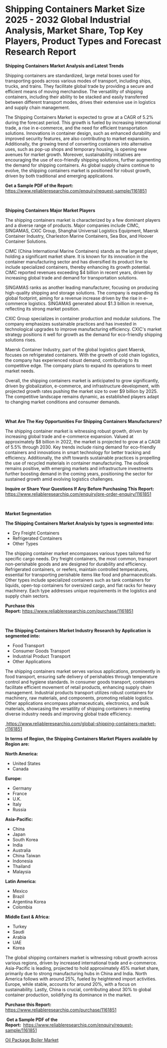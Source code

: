 <p><h1>Shipping Containers Market Size 2025 - 2032 Global Industrial Analysis, Market Share, Top Key Players, Product Types and Forecast Research Report</h1></p><p><strong>Shipping Containers Market Analysis and Latest Trends</strong></p>
<p><p>Shipping containers are standardized, large metal boxes used for transporting goods across various modes of transport, including ships, trucks, and trains. They facilitate global trade by providing a secure and efficient means of moving merchandise. The versatility of shipping containers, including their ability to be stacked and easily transferred between different transport modes, drives their extensive use in logistics and supply chain management.</p><p>The Shipping Containers Market is expected to grow at a CAGR of 5.2% during the forecast period. This growth is fueled by increasing international trade, a rise in e-commerce, and the need for efficient transportation solutions. Innovations in container design, such as enhanced durability and improved security features, are also contributing to market expansion. Additionally, the growing trend of converting containers into alternative uses, such as pop-up shops and temporary housing, is opening new avenues for market growth. Moreover, sustainability initiatives are encouraging the use of eco-friendly shipping solutions, further augmenting the demand for shipping containers. As global supply chains continue to evolve, the shipping containers market is positioned for robust growth, driven by both traditional and emerging applications.</p></p>
<p><strong>Get a Sample PDF of the Report:&nbsp;</strong> <a href="https://www.reliableresearchiq.com/enquiry/request-sample/1161851?utm_campaign=3299&utm_medium=2&utm_source=Github&utm_content=ia&utm_term=24032025&utm_id=shipping-containers">https://www.reliableresearchiq.com/enquiry/request-sample/1161851</a></p>
<p>&nbsp;</p>
<p><strong>Shipping Containers Major Market Players</strong></p>
<p><p>The shipping containers market is characterized by a few dominant players and a diverse range of products. Major companies include CIMC, SINGAMAS, CXIC Group, Shanghai Universal Logistics Equipment, Maersk Container Industry, Charleston Marine Containers, Sea Box, and Hoover Container Solutions. </p><p>CIMC (China International Marine Containers) stands as the largest player, holding a significant market share. It is known for its innovation in the container manufacturing sector and has diversified its product line to include specialized containers, thereby enhancing its growth potential. CIMC reported revenues exceeding $4 billion in recent years, driven by increasing global trade and demand for transportation solutions.</p><p>SINGAMAS ranks as another leading manufacturer, focusing on producing high-quality shipping and storage solutions. The company is expanding its global footprint, aiming for a revenue increase driven by the rise in e-commerce logistics. SINGAMAS generated about $1.3 billion in revenue, reflecting its strong market position.</p><p>CXIC Group specializes in container production and modular solutions. The company emphasizes sustainable practices and has invested in technological upgrades to improve manufacturing efficiency. CXIC's market strategy positions it well for growth as the demand for eco-friendly shipping solutions rises.</p><p>Maersk Container Industry, part of the global logistics giant Maersk, focuses on refrigerated containers. With the growth of cold chain logistics, the company has experienced robust demand, contributing to its competitive edge. The company plans to expand its operations to meet market needs.</p><p>Overall, the shipping containers market is anticipated to grow significantly, driven by globalization, e-commerce, and infrastructure development, with projected growth rates pushing the market size to over $9 billion by 2025. The competitive landscape remains dynamic, as established players adapt to changing market conditions and consumer demands.</p></p>
<p>&nbsp;</p>
<p><strong>What Are The Key Opportunities For Shipping Containers Manufacturers?</strong></p>
<p><p>The shipping container market is witnessing robust growth, driven by increasing global trade and e-commerce expansion. Valued at approximately $8 billion in 2022, the market is projected to grow at a CAGR of 5.5% through 2030. Key trends include rising demand for eco-friendly containers and innovations in smart technology for better tracking and efficiency. Additionally, the shift towards sustainable practices is propelling the use of recycled materials in container manufacturing. The outlook remains positive, with emerging markets and infrastructure investments further boosting demand in the coming years, positioning the sector for sustained growth amid evolving logistics challenges.</p></p>
<p><strong>Inquire or Share Your Questions If Any Before Purchasing This Report:</strong> <a href="https://www.reliableresearchiq.com/enquiry/pre-order-enquiry/1161851?utm_campaign=3299&utm_medium=2&utm_source=Github&utm_content=ia&utm_term=24032025&utm_id=shipping-containers">https://www.reliableresearchiq.com/enquiry/pre-order-enquiry/1161851</a></p>
<p>&nbsp;</p>
<p><strong>Market Segmentation</strong></p>
<p><strong>The Shipping Containers Market Analysis by types is segmented into:</strong></p>
<p><ul><li>Dry Freight Containers</li><li>Refrigerated Containers</li><li>Other Types</li></ul></p>
<p><p>The shipping container market encompasses various types tailored for specific cargo needs. Dry freight containers, the most common, transport non-perishable goods and are designed for durability and efficiency. Refrigerated containers, or reefers, maintain controlled temperatures, essential for transporting perishable items like food and pharmaceuticals. Other types include specialized containers such as tank containers for liquids, open-top containers for oversized cargo, and flat racks for heavy machinery. Each type addresses unique requirements in the logistics and supply chain sectors.</p></p>
<p><strong>Purchase this Report:&nbsp;</strong><a href="https://www.reliableresearchiq.com/purchase/1161851?utm_campaign=3299&utm_medium=2&utm_source=Github&utm_content=ia&utm_term=24032025&utm_id=shipping-containers">https://www.reliableresearchiq.com/purchase/1161851</a></p>
<p>&nbsp;</p>
<p><strong>The Shipping Containers Market Industry Research by Application is segmented into:</strong></p>
<p><ul><li>Food Transport</li><li>Consumer Goods Transport</li><li>Industrial Product Transport</li><li>Other Applications</li></ul></p>
<p><p>The shipping containers market serves various applications, prominently in food transport, ensuring safe delivery of perishables through temperature control and hygiene standards. In consumer goods transport, containers facilitate efficient movement of retail products, enhancing supply chain management. Industrial products transport utilizes robust containers for machinery, raw materials, and components, promoting reliable logistics. Other applications encompass pharmaceuticals, electronics, and bulk materials, showcasing the versatility of shipping containers in meeting diverse industry needs and improving global trade efficiency.</p></p>
<p><a href="https://www.reliableresearchiq.com/global-shipping-containers-market-r1161851?utm_campaign=3299&utm_medium=2&utm_source=Github&utm_content=ia&utm_term=24032025&utm_id=shipping-containers">&nbsp;https://www.reliableresearchiq.com/global-shipping-containers-market-r1161851</a></p>
<p><strong>In terms of Region, the Shipping Containers Market Players available by Region are:</strong></p>
<p>
    <p> <strong> North America: </strong>
        <ul>
            <li>United States</li>
            <li>Canada</li>
        </ul>
        </p> 
    <p> <strong> Europe: </strong>
        <ul>
            <li>Germany</li>
            <li>France</li>
            <li>U.K.</li>
            <li>Italy</li>
            <li>Russia</li>
        </ul>
        </p> 
    <p> <strong> Asia-Pacific: </strong>
        <ul>
            <li>China</li>
            <li>Japan</li>
            <li>South Korea</li>
            <li>India</li>
            <li>Australia</li>
            <li>China Taiwan</li>
            <li>Indonesia</li>
            <li>Thailand</li>
            <li>Malaysia</li>
        </ul>
        </p> 
    <p> <strong> Latin America: </strong>
        <ul>
            <li>Mexico</li>
            <li>Brazil</li>
            <li>Argentina Korea</li>
            <li>Colombia</li>
        </ul>
        </p> 
    <p> <strong> Middle East & Africa: </strong>
        <ul>
            <li>Turkey</li>
            <li>Saudi</li>
            <li>Arabia</li>
            <li>UAE</li>
            <li>Korea</li>
        </ul>
    </p>
    </p>
<p><p>The global shipping containers market is witnessing robust growth across various regions, driven by increased international trade and e-commerce. Asia-Pacific is leading, projected to hold approximately 45% market share, primarily due to strong manufacturing hubs in China and India. North America follows with around 25%, fueled by heightened import activities. Europe, while stable, accounts for around 20%, with a focus on sustainability. Lastly, China is crucial, contributing about 30% to global container production, solidifying its dominance in the market.</p></p>
<p><strong>Purchase this Report: </strong><a href="https://www.reliableresearchiq.com/purchase/1161851?utm_campaign=3299&utm_medium=2&utm_source=Github&utm_content=ia&utm_term=24032025&utm_id=shipping-containers">https://www.reliableresearchiq.com/purchase/1161851</a></p>
<p>&nbsp;<strong>Get a Sample PDF of the Report:&nbsp;&nbsp;</strong><a href="https://www.reliableresearchiq.com/enquiry/request-sample/1161851?utm_campaign=3299&utm_medium=2&utm_source=Github&utm_content=ia&utm_term=24032025&utm_id=shipping-containers">https://www.reliableresearchiq.com/enquiry/request-sample/1161851</a></p>
<p><strong></strong></p>
<p><p><a href="https://github.com/sirayedantte/Market-Research-Report-List-1/blob/main/oil-package-boiler-market.md?utm_campaign=3299&utm_medium=2&utm_source=Github&utm_content=ia&utm_term=24032025&utm_id=shipping-containers">Oil Package Boiler Market</a></p></p>